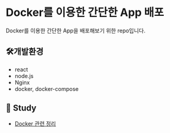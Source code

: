 # Docker를 이용한 간단한 App 배포

Docker를 이용한 간단한 App을 배포해보기 위한 repo입니다.



## 🛠개발환경

- react
- node.js
- Nginx
- docker, docker-compose



## 📕 Study

- [Docker 관련 정리](https://bottleh.netlify.app/devops/01.%EB%8F%84%EC%BB%A4%EB%8A%94%20%EB%AC%B4%EC%97%87%EC%9D%BC%EA%B9%8C/)

